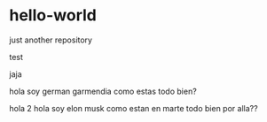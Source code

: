 # hello-world

just another repository

test

jaja

hola soy german garmendia
como estas
todo bien?

hola 2
hola soy elon musk
como estan en marte
todo bien por alla??
